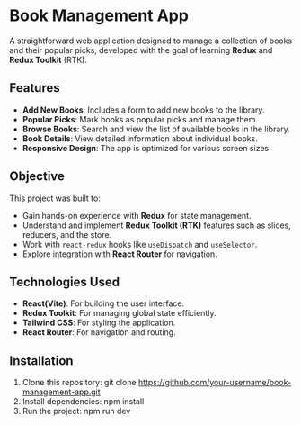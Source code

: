 # Book Management App

A straightforward web application designed to manage a collection of books and their popular picks, developed with the goal of learning **Redux** and **Redux Toolkit** (RTK).

## Features

- **Add New Books**: Includes a form to add new books to the library.
- **Popular Picks**: Mark books as popular picks and manage them.
- **Browse Books**: Search and view the list of available books in the library.
- **Book Details**: View detailed information about individual books.
- **Responsive Design**: The app is optimized for various screen sizes.

## Objective

This project was built to:
- Gain hands-on experience with **Redux** for state management.
- Understand and implement **Redux Toolkit (RTK)** features such as slices, reducers, and the store.
- Work with `react-redux` hooks like `useDispatch` and `useSelector`.
- Explore integration with **React Router** for navigation.

## Technologies Used

- **React(Vite)**: For building the user interface.
- **Redux Toolkit**: For managing global state efficiently.
- **Tailwind CSS**: For styling the application.
- **React Router**: For navigation and routing.

## Installation

1. Clone this repository:
    git clone https://github.com/your-username/book-management-app.git
2. Install dependencies:
    npm install
3. Run the project:
    npm run dev
